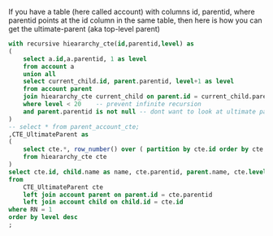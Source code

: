 If you have a table (here called account) with columns id, parentid, where parentid points at the id column in the same table, then here is how you can get the ultimate-parent (aka top-level parent)

```sql
with recursive hieararchy_cte(id,parentid,level) as
(
    select a.id,a.parentid, 1 as level
    from account a
    union all
    select current_child.id, parent.parentid, level+1 as level
    from account parent
    join hieararchy_cte current_child on parent.id = current_child.parentid
    where level < 20    -- prevent infinite recursion
    and parent.parentid is not null -- dont want to look at ultimate parent, as its parent will be null
)
-- select * from parent_account_cte;
,CTE_UltimateParent as
(
    select cte.*, row_number() over ( partition by cte.id order by cte.level desc) RN
    from hieararchy_cte cte
)
select cte.id, child.name as name, cte.parentid, parent.name, cte.level, cte.rn
from
    CTE_UltimateParent cte
    left join account parent on parent.id = cte.parentid
    left join account child on child.id = cte.id
where RN = 1
order by level desc
;
```
